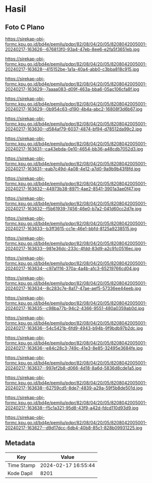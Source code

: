# Hasil

## Foto C Plano

https://sirekap-obj-formc.kpu.go.id/bd4e/pemilu/pdpr/82/08/04/20/05/8208042005001-20240217-163626--676813f0-93a4-47eb-8ee6-e2fa5f3651eb.jpg

https://sirekap-obj-formc.kpu.go.id/bd4e/pemilu/pdpr/82/08/04/20/05/8208042005001-20240217-163628--415152be-1a1a-40a4-abb0-c3bba818c915.jpg

https://sirekap-obj-formc.kpu.go.id/bd4e/pemilu/pdpr/82/08/04/20/05/8208042005001-20240217-163629--7aaaa083-d09f-463a-bba6-05ac106cfa8f.jpg

https://sirekap-obj-formc.kpu.go.id/bd4e/pemilu/pdpr/82/08/04/20/05/8208042005001-20240217-163629--0b954c63-d190-4b4a-abc2-16808f3d6b67.jpg

https://sirekap-obj-formc.kpu.go.id/bd4e/pemilu/pdpr/82/08/04/20/05/8208042005001-20240217-163630--d584af79-6037-4874-bf94-d78512da99c2.jpg

https://sirekap-obj-formc.kpu.go.id/bd4e/pemilu/pdpr/82/08/04/20/05/8208042005001-20240217-163631--ca43ebda-0e10-4654-bb36-a48cdb7052d3.jpg

https://sirekap-obj-formc.kpu.go.id/bd4e/pemilu/pdpr/82/08/04/20/05/8208042005001-20240217-163631--eab7c49d-4a08-4e12-a7d0-9a9b9b43f8fd.jpg

https://sirekap-obj-formc.kpu.go.id/bd4e/pemilu/pdpr/82/08/04/20/05/8208042005001-20240217-163632--44973b38-8971-4ae2-8541-3901a3ae0f47.jpg

https://sirekap-obj-formc.kpu.go.id/bd4e/pemilu/pdpr/82/08/04/20/05/8208042005001-20240217-163632--f5b61939-7456-46e0-b7a2-041d60cc2d7e.jpg

https://sirekap-obj-formc.kpu.go.id/bd4e/pemilu/pdpr/82/08/04/20/05/8208042005001-20240217-163633--b3ff3615-cc1e-46e1-bbfd-8125a9238515.jpg

https://sirekap-obj-formc.kpu.go.id/bd4e/pemilu/pdpr/82/08/04/20/05/8208042005001-20240217-163633--981e36dc-233c-4fdd-83d9-a2c91c0516ec.jpg

https://sirekap-obj-formc.kpu.go.id/bd4e/pemilu/pdpr/82/08/04/20/05/8208042005001-20240217-163634--c97a1116-370a-4a4b-a1c3-65219766cd04.jpg

https://sirekap-obj-formc.kpu.go.id/bd4e/pemilu/pdpr/82/08/04/20/05/8208042005001-20240217-163634--8c283c7e-8a17-47ae-aef5-57336ee44eeb.jpg

https://sirekap-obj-formc.kpu.go.id/bd4e/pemilu/pdpr/82/08/04/20/05/8208042005001-20240217-163635--c98ba77b-94c2-4366-9551-480a0359ab0d.jpg

https://sirekap-obj-formc.kpu.go.id/bd4e/pemilu/pdpr/82/08/04/20/05/8208042005001-20240217-163636--54c5421b-6fd9-4943-b94b-9f9bdb97b2dc.jpg

https://sirekap-obj-formc.kpu.go.id/bd4e/pemilu/pdpr/82/08/04/20/05/8208042005001-20240217-163636--e84c28c3-749c-41e3-8e85-32495e3684fe.jpg

https://sirekap-obj-formc.kpu.go.id/bd4e/pemilu/pdpr/82/08/04/20/05/8208042005001-20240217-163637--997ef2b8-d066-4d18-8a6d-5836d8cde1a5.jpg

https://sirekap-obj-formc.kpu.go.id/bd4e/pemilu/pdpr/82/08/04/20/05/8208042005001-20240217-163638--62759cd5-8de7-4839-a29a-59f5b8de501d.jpg

https://sirekap-obj-formc.kpu.go.id/bd4e/pemilu/pdpr/82/08/04/20/05/8208042005001-20240217-163638--f5c1a321-95d8-43f9-a42d-fdcd110d93d9.jpg

https://sirekap-obj-formc.kpu.go.id/bd4e/pemilu/pdpr/82/08/04/20/05/8208042005001-20240217-163627--d9d17dcc-6db4-40b8-85c1-828b09931225.jpg


## Metadata

| Key        | Value               |
| ---------- | ------------------- |
| Time Stamp | 2024-02-17 16:55:44 |
| Kode Dapil | 8201                |



